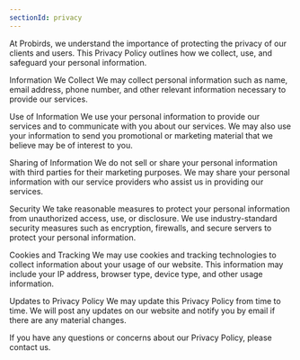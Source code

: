 ```yaml
---
sectionId: privacy
---
```


At Probirds, we understand the importance of protecting the privacy of our clients and users. This Privacy Policy outlines how we collect, use, and safeguard your personal information.

Information We Collect
We may collect personal information such as name, email address, phone number, and other relevant information necessary to provide our services.

Use of Information
We use your personal information to provide our services and to communicate with you about our services. We may also use your information to send you promotional or marketing material that we believe may be of interest to you.

Sharing of Information
We do not sell or share your personal information with third parties for their marketing purposes. We may share your personal information with our service providers who assist us in providing our services.

Security
We take reasonable measures to protect your personal information from unauthorized access, use, or disclosure. We use industry-standard security measures such as encryption, firewalls, and secure servers to protect your personal information.

Cookies and Tracking
We may use cookies and tracking technologies to collect information about your usage of our website. This information may include your IP address, browser type, device type, and other usage information.

Updates to Privacy Policy
We may update this Privacy Policy from time to time. We will post any updates on our website and notify you by email if there are any material changes.

If you have any questions or concerns about our Privacy Policy, please contact us.